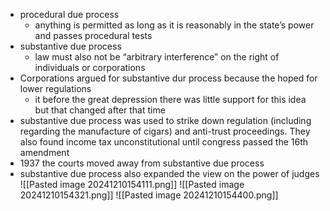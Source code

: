 - procedural due process
	- anything is permitted as long as it is reasonably in the state’s power and passes procedural tests 
- substantive due process
	- law must also not be “arbitrary interference” on the right of individuals or corporations
- Corporations argued for substantive dur process because the hoped for lower regulations
	- it before the great depression there was little support for this idea but that changed after that time
- substantive due process was used to strike down regulation (including regarding the manufacture of cigars) and anti-trust proceedings. They also found income tax unconstitutional until congress passed the 16th amendment
- 1937 the courts moved away from substantive due process
- substantive due process also expanded the view on the power of judges
![[Pasted image 20241210154111.png]]
![[Pasted image 20241210154321.png]]
![[Pasted image 20241210154400.png]]